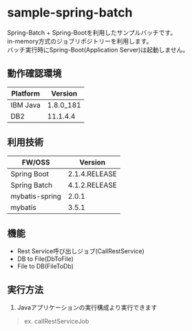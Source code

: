 # sample-spring-batch
Spring-Batch + Spring-Bootを利用したサンプルバッチです。  
in-memory方式のジョブリポジトリーを利用します。  
バッチ実行時にSpring-Boot(Application Server)は起動しません。  

## 動作確認環境
| Platform | Version |
| -------- | ------- |
| IBM Java | 1.8.0_181 |
| DB2 | 11.1.4.4 |

## 利用技術
| FW/OSS | Version |
| ------ | ------- |
| Spring Boot | 2.1.4.RELEASE |
| Spring Batch | 4.1.2.RELEASE |
| mybatis-spring | 2.0.1 |
| mybatis | 3.5.1 |

## 機能
- Rest Service呼び出しジョブ(CallRestService)
- DB to File(DbToFile)
- File to DB(FileToDb)

## 実行方法
1. Javaアプリケーションの実行構成より実行できます  
> ex. callRestServiceJob
